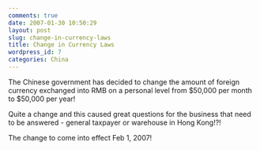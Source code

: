 ```yaml
---
comments: true
date: 2007-01-30 10:50:29
layout: post
slug: change-in-currency-laws
title: Change in Currency Laws
wordpress_id: 7
categories: China
---
```


The Chinese government has decided to change the amount of foreign currency exchanged into RMB on a personal level from $50,000 per month to $50,000 per year!

Quite a change and this caused great questions for the business that need to be answered - general taxpayer or warehouse in Hong Kong!?!

The change to come into effect Feb 1, 2007!
